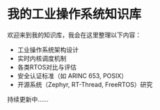 # 我的工业操作系统知识库

欢迎来到我的知识库，我会在这里整理以下内容：

- 工业操作系统架构设计
- 实时内核调度机制
- 各类RTOS对比与评估
- 安全认证标准（如 ARINC 653, POSIX）
- 开源系统（Zephyr, RT-Thread, FreeRTOS）研究

持续更新中……

